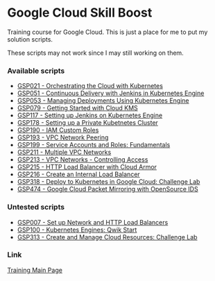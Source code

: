 # Google Cloud Skill Boost

Training course for Google Cloud. This is just a place for me to put my solution scripts.

These scripts may not work since I may still working on them.

### Available scripts
* [GSP021 - Orchestrating the Cloud with Kubernetes](GSP0xx/GSP021-OrchestratingTheCloudWithKubernetes.sh)
* [GSP051 - Continuous Delivery with Jenkins in Kubernetes Engine](GSP0xx/GSP051-ContinuousDeliveryWithJenkinsInKubernetesEngine.sh)
* [GSP053 - Managing Deployments Using Kubernetes Engine](GSP0xx/GSP053-ManagingDeploymentsUsingKubernetesEngine.sh)
* [GSP079 - Getting Started with Cloud KMS](GSP0xx/GSP079-GettingStartedWithCloudKMS.sh)
* [GSP117 - Setting up Jenkins on Kubernetes Engine](GSP1xx/GSP117-SettingUpJenkinsOnKubernetesEngine.sh)
* [GSP178 - Setting up a Private Kubetnetes Cluster](GSP1xx/GSP178-SettingUpAPrivateKubernetesCluster.sh)
* [GSP190 - IAM Custom Roles](GSP1xx/GSP190-IAMCustomRoles.sh)
* [GSP193 - VPC Network Peering](GSP1xx/GSP193-VPCNetworkPeering.sh)
* [GSP199 - Service Accounts and Roles: Fundamentals](GSP1xx/GSP199-ServiceAccountsAndRoles_Fundamentals.sh)
* [GSP211 - Multiple VPC Networks](GSP2xx/GSP211-MultipleVPCNetworks.sh)
* [GSP213 - VPC Networks - Controlling Access](GSP2xx/GSP213-VPCNetworks-ControllingAccess.sh)
* [GSP215 - HTTP Load Balancer with Cloud Armor](GSP2xx/GSP215-HTTPLoadBalancerWithCloudArmor.sh)
* [GSP216 - Create an Internal Load Balancer](GSP2xx/GSP216-CreateAnInternalLoadBalancer.sh)
* [GSP318 - Deploy to Kubernetes in Google Cloud: Challenge Lab](GSP3xx/GSP318-DeployToKubernetesInGoogleCloud_ChallengeLab.sh)
* [GSP474 - Google Cloud Packet Mirroring with OpenSource IDS](GSP4xx/GSP474-GoogleCloudPacketMirroringWithOpenSourceIDS.sh)

### Untested scripts
* [GSP007 - Set up Network and HTTP Load Balancers](GSP0xx/GSP007-SetUpNetworkAndHTTPLoadBalancers.sh)
* [GSP100 - Kubernetes Engines: Qwik Start](GSP1xx/GSP100-KubernetesEngines_QwikStart.sh)
* [GSP313 - Create and Manage Cloud Resources: Challenge Lab](GSP3xx/GSP313-CreateAndManageCloudResources_ChallengeLab.sh)

### Link
[Training Main Page](https://www.cloudskillsboost.google/)

